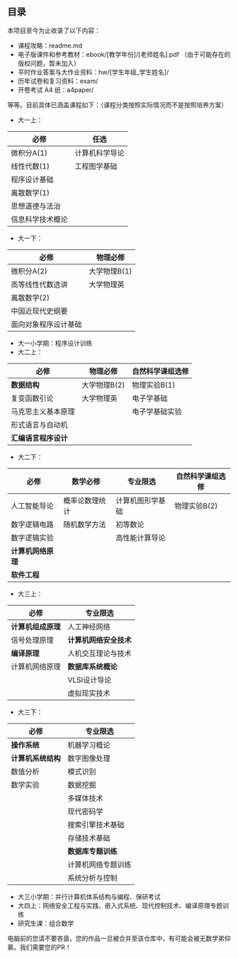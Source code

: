 ## 目录

本项目至今为止收录了以下内容：

- 课程攻略：readme.md
- 电子版课件和参考教材：ebook/[教学年份]/[老师姓名].pdf （由于可能存在的版权问题，暂未加入）
- 平时作业答案与大作业资料：hw/[学生年级_学生姓名]/
- 历年试卷和复习资料：exam/
- 开卷考试 A4 纸：a4paper/

等等。目前具体已涵盖课程如下：（课程分类按照实际情况而不是按照培养方案）

- 大一上：

| 必修             | 任选           |
| ---------------- | -------------- |
| 微积分A(1)       | 计算机科学导论 |
| 线性代数(1)      | 工程图学基础   |
| 程序设计基础     |                |
| 离散数学(1)      |                |
| 思想道德与法治   |                |
| 信息科学技术概论 |                |

- 大一下：

| 必修                 | 物理必修     |
| -------------------- | ------------ |
| 微积分A(2)           | 大学物理B(1) |
| 高等线性代数选讲     | 大学物理英   |
| 离散数学(2)          |              |
| 中国近现代史纲要     |              |
| 面向对象程序设计基础 |              |

- 大一小学期：程序设计训练
- 大二上：

| 必修                 | 物理必修     | 自然科学课组选修 |
| -------------------- | ------------ | ---------------- |
| **数据结构**         | 大学物理B(2) | 物理实验B(1)     |
| 复变函数引论         | 大学物理英   | 电子学基础       |
| 马克思主义基本原理   |              | 电子学基础实验   |
| 形式语言与自动机     |              |                  |
| **汇编语言程序设计** |              |                  |

- 大二下：

| 必修               | 数学必修       | 专业限选         | 自然科学课组选修 |
| ------------------ | -------------- | ---------------- | ---------------- |
| 人工智能导论       | 概率论数理统计 | 计算机图形学基础 | 物理实验B(2)     |
| 数字逻辑电路       | 随机数学方法   | 初等数论         |                  |
| 数字逻辑实验       |                | 高性能计算导论   |                  |
| **计算机网络原理** |                |                  |                  |
| **软件工程**       |                |                  |                  |

- 大三上：

| 必修               | 专业限选               |
| ------------------ | ---------------------- |
| **计算机组成原理** | 人工神经网络           |
| 信号处理原理       | **计算机网络安全技术** |
| **编译原理**       | 人机交互理论与技术     |
| 计算机网络原理     | **数据库系统概论**     |
|                    | VLSI设计导论           |
|                    | 虚拟现实技术           |

- 大三下：

| 必修               | 专业限选           |
| ------------------ | ------------------ |
| **操作系统**       | 机器学习概论       |
| **计算机系统结构** | 数字图像处理       |
| 数值分析           | 模式识别           |
| 数学实验           | 数据挖掘           |
|                    | 多媒体技术         |
|                    | 现代密码学         |
|                    | 搜索引擎技术基础   |
|                    | 存储技术基础       |
|                    | **数据库专题训练** |
|                    | 计算机网络专题训练 |
|                    | 系统分析与控制     |

- 大三小学期：并行计算机体系结构与编程、保研考试
- 大四上：网络安全工程与实践、嵌入式系统、现代控制技术、编译原理专题训练
- 研究生课：组合数学

电脑前的您请不要吝啬，您的作品一旦被合并至该仓库中，有可能会被无数学弟仰慕。我们需要您的PR！